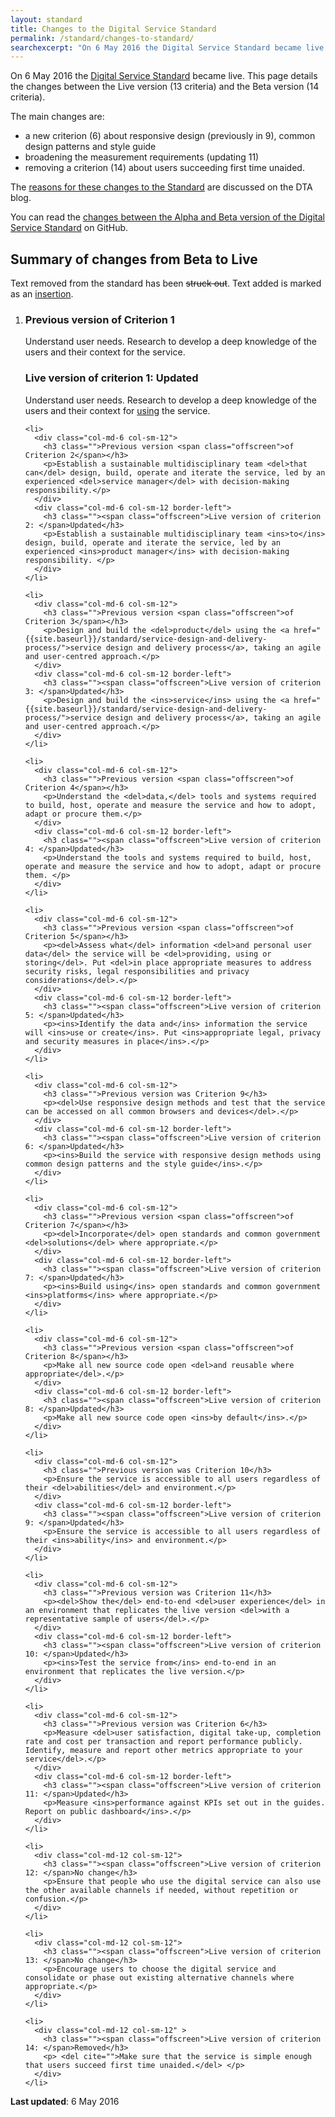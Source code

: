 ```yaml
---
layout: standard
title: Changes to the Digital Service Standard
permalink: /standard/changes-to-standard/
searchexcerpt: "On 6 May 2016 the Digital Service Standard became live. This page details the changes between the Live version (13 criteria) and the Beta version (14 criteria)."
---
```

On 6 May 2016 the [Digital Service Standard](/standard) became live. This page details the changes between the Live version (13 criteria) and the Beta version (14 criteria).

The main changes are:

- a new criterion (6) about responsive design (previously in 9), common design patterns and style guide
- broadening the measurement requirements (updating 11)
- removing a criterion (14) about users succeeding first time unaided.

The [reasons for these changes to the Standard](/blog/standard-goes-live/) are discussed on the DTA blog.

You can read the [changes between the Alpha and Beta version of the Digital Service Standard](https://github.com/AusDTO/Digital-Service-Standard/commit/34baa753039c6a) on GitHub.

## Summary of changes from Beta to Live

Text removed from the standard has been <del>struck out</del>. Text added is marked as an <ins>insertion</ins>.

<div class="dss-criteria-page-list">

  <ol>  
    <li>
      <div class="col-md-6 col-sm-12">
        <h3 class="">Previous version <span class="offscreen">of Criterion 1</span></h3>
        <p>Understand user needs. Research to develop a deep knowledge of the users and their context for the service.</p>
      </div>                
      <div class="col-md-6 col-sm-12 border-left">
        <h3 class=""><span class="offscreen">Live version of criterion 1: </span>Updated</h3>
        <p>Understand user needs. Research to develop a deep knowledge of the users and their context for <ins>using</ins> the service.</p>
      </div>
    </li>
    
    <li>
      <div class="col-md-6 col-sm-12">
        <h3 class="">Previous version <span class="offscreen">of Criterion 2</span></h3>
        <p>Establish a sustainable multidisciplinary team <del>that can</del> design, build, operate and iterate the service, led by an experienced <del>service manager</del> with decision-making responsibility.</p>
      </div>                
      <div class="col-md-6 col-sm-12 border-left">
        <h3 class=""><span class="offscreen">Live version of criterion 2: </span>Updated</h3>
        <p>Establish a sustainable multidisciplinary team <ins>to</ins> design, build, operate and iterate the service, led by an experienced <ins>product manager</ins> with decision-making responsibility. </p>
      </div>
    </li>
    
    <li>
      <div class="col-md-6 col-sm-12">
        <h3 class="">Previous version <span class="offscreen">of Criterion 3</span></h3>
        <p>Design and build the <del>product</del> using the <a href="{{site.baseurl}}/standard/service-design-and-delivery-process/">service design and delivery process</a>, taking an agile and user-centred approach.</p>
      </div>                
      <div class="col-md-6 col-sm-12 border-left">
        <h3 class=""><span class="offscreen">Live version of criterion 3: </span>Updated</h3>
        <p>Design and build the <ins>service</ins> using the <a href="{{site.baseurl}}/standard/service-design-and-delivery-process/">service design and delivery process</a>, taking an agile and user-centred approach.</p>
      </div>
    </li>
    
    <li>
      <div class="col-md-6 col-sm-12">
        <h3 class="">Previous version <span class="offscreen">of Criterion 4</span></h3>
        <p>Understand the <del>data,</del> tools and systems required to build, host, operate and measure the service and how to adopt, adapt or procure them.</p>
      </div>                
      <div class="col-md-6 col-sm-12 border-left">
        <h3 class=""><span class="offscreen">Live version of criterion 4: </span>Updated</h3>
        <p>Understand the tools and systems required to build, host, operate and measure the service and how to adopt, adapt or procure them. </p>
      </div>
    </li>
    
    <li>
      <div class="col-md-6 col-sm-12">
        <h3 class="">Previous version <span class="offscreen">of Criterion 5</span></h3>
        <p><del>Assess what</del> information <del>and personal user data</del> the service will be <del>providing, using or storing</del>. Put <del>in place appropriate measures to address security risks, legal responsibilities and privacy considerations</del>.</p>
      </div>                
      <div class="col-md-6 col-sm-12 border-left">
        <h3 class=""><span class="offscreen">Live version of criterion 5: </span>Updated</h3>
        <p><ins>Identify the data and</ins> information the service will <ins>use or create</ins>. Put <ins>appropriate legal, privacy and security measures in place</ins>.</p>
      </div>
    </li>
    
    <li>
      <div class="col-md-6 col-sm-12">
        <h3 class="">Previous version was Criterion 9</h3>
        <p><del>Use responsive design methods and test that the service can be accessed on all common browsers and devices</del>.</p>
      </div>                
      <div class="col-md-6 col-sm-12 border-left">
        <h3 class=""><span class="offscreen">Live version of criterion 6: </span>Updated</h3>
        <p><ins>Build the service with responsive design methods using common design patterns and the style guide</ins>.</p>
      </div>
    </li>
    
    <li>
      <div class="col-md-6 col-sm-12">
        <h3 class="">Previous version <span class="offscreen">of Criterion 7</span></h3>
        <p><del>Incorporate</del> open standards and common government <del>solutions</del> where appropriate.</p>
      </div>                
      <div class="col-md-6 col-sm-12 border-left">
        <h3 class=""><span class="offscreen">Live version of criterion 7: </span>Updated</h3>
        <p><ins>Build using</ins> open standards and common government <ins>platforms</ins> where appropriate.</p>
      </div>
    </li>
    
    <li>
      <div class="col-md-6 col-sm-12">
        <h3 class="">Previous version <span class="offscreen">of Criterion 8</span></h3>
        <p>Make all new source code open <del>and reusable where appropriate</del>.</p>
      </div>                
      <div class="col-md-6 col-sm-12 border-left">
        <h3 class=""><span class="offscreen">Live version of criterion 8: </span>Updated</h3>
        <p>Make all new source code open <ins>by default</ins>.</p>
      </div>
    </li>
    
    <li>
      <div class="col-md-6 col-sm-12">
        <h3 class="">Previous version was Criterion 10</h3>
        <p>Ensure the service is accessible to all users regardless of their <del>abilities</del> and environment.</p>
      </div>                
      <div class="col-md-6 col-sm-12 border-left">
        <h3 class=""><span class="offscreen">Live version of criterion 9: </span>Updated</h3>
        <p>Ensure the service is accessible to all users regardless of their <ins>ability</ins> and environment.</p>
      </div>
    </li>
    
    <li>
      <div class="col-md-6 col-sm-12">
        <h3 class="">Previous version was Criterion 11</h3>
        <p><del>Show the</del> end-to-end <del>user experience</del> in an environment that replicates the live version <del>with a representative sample of users</del>.</p>
      </div>                
      <div class="col-md-6 col-sm-12 border-left">
        <h3 class=""><span class="offscreen">Live version of criterion 10: </span>Updated</h3>
        <p><ins>Test the service from</ins> end-to-end in an environment that replicates the live version.</p>
      </div>
    </li>
    
    <li>
      <div class="col-md-6 col-sm-12">
        <h3 class="">Previous version was Criterion 6</h3>
        <p>Measure <del>user satisfaction, digital take-up, completion rate and cost per transaction and report performance publicly. Identify, measure and report other metrics appropriate to your service</del>.</p>
      </div>                
      <div class="col-md-6 col-sm-12 border-left">
        <h3 class=""><span class="offscreen">Live version of criterion 11: </span>Updated</h3>
        <p>Measure <ins>performance against KPIs set out in the guides. Report on public dashboard</ins>.</p>
      </div>
    </li>
    
    <li>
      <div class="col-md-12 col-sm-12">
        <h3 class=""><span class="offscreen">Live version of criterion 12: </span>No change</h3>
        <p>Ensure that people who use the digital service can also use the other available channels if needed, without repetition or confusion.</p>
      </div>
    </li>
    
    <li>
      <div class="col-md-12 col-sm-12">
        <h3 class=""><span class="offscreen">Live version of criterion 13: </span>No change</h3>
        <p>Encourage users to choose the digital service and consolidate or phase out existing alternative channels where appropriate.</p>
      </div>
    </li>
    
    <li>
      <div class="col-md-12 col-sm-12" >
        <h3 class=""><span class="offscreen">Live version of criterion 14: </span>Removed</h3>
        <p> <del cite="">Make sure that the service is simple enough that users succeed first time unaided.</del> </p>
      </div>
    </li>
  </ol>
</div>

**Last updated**: 6 May 2016


